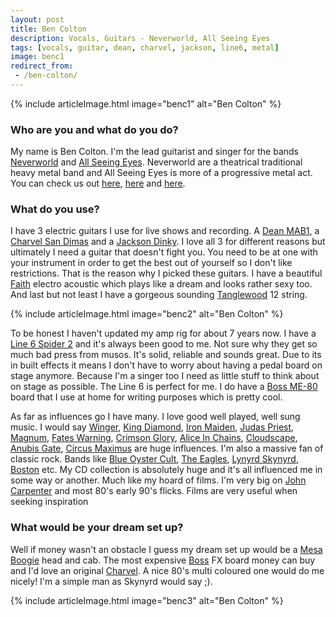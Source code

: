 ```yaml
---
layout: post
title: Ben Colton
description: Vocals, Guitars - Neverworld, All Seeing Eyes
tags: [vocals, guitar, dean, charvel, jackson, line6, metal]
image: benc1
redirect_from:
 - /ben-colton/
---
```


{% include articleImage.html image="benc1" alt="Ben Colton" %}

### Who are you and what do you do?

My name is Ben Colton. I'm the lead guitarist and singer for the bands [Neverworld](http://www.neverworldmetal.co.uk/) and [All Seeing Eyes](https://www.facebook.com/ALLSEEINGEYESMETAL). Neverworld are a theatrical traditional heavy metal band and All Seeing Eyes is more of a progressive metal act. You can check us out [here](https://www.facebook.com/NeverworldMetal/), [here](https://www.youtube.com/watch?v=jk_Gfl0vdVY) and [here](https://www.youtube.com/watch?v=gDhRJf1N64s).

### What do you use?

I have 3 electric guitars I use for live shows and recording. A [Dean MAB1](http://amzn.to/1WkjVsQ), a [Charvel San Dimas](http://www.charvel.com/guitars/?section=promod) and a [Jackson Dinky](http://amzn.to/1WkjXkw). I love all 3 for different reasons but ultimately I need a guitar that doesn't fight you. You need to be at one with your instrument in order to get the best out of yourself so I don't like restrictions. That is the reason why I picked these guitars. I have a beautiful [Faith](http://www.faithguitars.com/) electro acoustic which plays like a dream and looks rather sexy too. And last but not least I have a gorgeous sounding [Tanglewood](http://www.tanglewoodguitars.co.uk/) 12 string.

{% include articleImage.html image="benc2" alt="Ben Colton" %}

To be honest I haven't updated my amp rig for about 7 years now. I have a [Line 6 Spider 2](http://uk.line6.com/legacy/spiderii112/) and it's always been good to me. Not sure why they get so much bad press from musos. It's solid, reliable and sounds great. Due to its in built effects it means I don't have to worry about having a pedal board on stage anymore. Because I'm a singer too I need as little stuff to think about on stage as possible. The Line 6 is perfect for me. I do have a [Boss ME-80](http://amzn.to/1VQlA93) board that I use at home for writing purposes which is pretty cool.

As far as influences go I have many. I love good well played, well sung music. I would say [Winger](http://amzn.to/1WkkrHb), [King Diamond](http://amzn.to/1VQlHBl), [Iron Maiden](http://amzn.to/1VQlIoO), [Judas Priest](http://amzn.to/1VQlLkK), [Magnum](http://amzn.to/1WkkyCG), [Fates Warning](http://amzn.to/1VQlMoB), [Crimson Glory](http://amzn.to/1VQlMVN), [Alice In Chains](http://amzn.to/1WkkGSE), [Cloudscape](http://amzn.to/1VQlQET), [Anubis Gate](http://amzn.to/1WkkItV), [Circus Maximus](http://amzn.to/1WkkJOn) are huge influences. I'm also a massive fan of classic rock. Bands like [Blue Oyster Cult](http://amzn.to/1VQlUoh), [The Eagles](http://amzn.to/1WkkVgo), [Lynyrd Skynyrd](http://amzn.to/1VQlYEg), [Boston](http://amzn.to/1VQlWwp) etc. My CD collection is absolutely huge and it's all influenced me in some way or another. Much like my hoard of films. I'm very big on [John Carpenter](http://amzn.to/1Wkl1EO) and most 80's early 90's flicks. Films are very useful when seeking inspiration

### What would be your dream set up?

Well if money wasn't an obstacle I guess my dream set up would be a [Mesa Boogie](http://www.mesaboogie.com/) head and cab. The most expensive [Boss](http://www.bossus.com/) FX board money can buy and I'd love an original [Charvel](http://www.charvel.com/). A nice 80's multi coloured one would do me nicely! I'm a simple man as Skynyrd would say ;).

{% include articleImage.html image="benc3" alt="Ben Colton" %}
